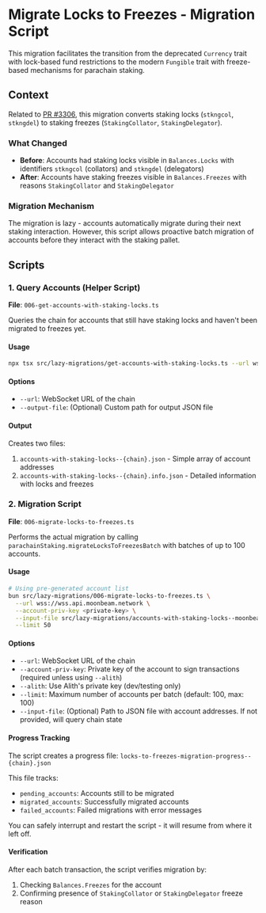 # Migrate Locks to Freezes - Migration Script

This migration facilitates the transition from the deprecated `Currency` trait with lock-based fund restrictions to the modern `Fungible` trait with freeze-based mechanisms for parachain staking.

## Context

Related to [PR #3306](https://github.com/moonbeam-foundation/moonbeam/pull/3306), this migration converts staking locks (`stkngcol`, `stkngdel`) to staking freezes (`StakingCollator`, `StakingDelegator`).

### What Changed

- **Before**: Accounts had staking locks visible in `Balances.Locks` with identifiers `stkngcol` (collators) and `stkngdel` (delegators)
- **After**: Accounts have staking freezes visible in `Balances.Freezes` with reasons `StakingCollator` and `StakingDelegator`

### Migration Mechanism

The migration is lazy - accounts automatically migrate during their next staking interaction. However, this script allows proactive batch migration of accounts before they interact with the staking pallet.

## Scripts

### 1. Query Accounts (Helper Script)

**File**: `006-get-accounts-with-staking-locks.ts`

Queries the chain for accounts that still have staking locks and haven't been migrated to freezes yet.

#### Usage

```bash
npx tsx src/lazy-migrations/get-accounts-with-staking-locks.ts --url wss://wss.api.moonbeam.network
```

#### Options

- `--url`: WebSocket URL of the chain
- `--output-file`: (Optional) Custom path for output JSON file

#### Output

Creates two files:

1. `accounts-with-staking-locks--{chain}.json` - Simple array of account addresses
2. `accounts-with-staking-locks--{chain}.info.json` - Detailed information with locks and freezes

### 2. Migration Script

**File**: `006-migrate-locks-to-freezes.ts`

Performs the actual migration by calling `parachainStaking.migrateLocksToFreezesBatch` with batches of up to 100 accounts.

#### Usage

```bash
# Using pre-generated account list
bun src/lazy-migrations/006-migrate-locks-to-freezes.ts \
  --url wss://wss.api.moonbeam.network \
  --account-priv-key <private-key> \
  --input-file src/lazy-migrations/accounts-with-staking-locks--moonbeam.json \
  --limit 50
```

#### Options

- `--url`: WebSocket URL of the chain
- `--account-priv-key`: Private key of the account to sign transactions (required unless using `--alith`)
- `--alith`: Use Alith's private key (dev/testing only)
- `--limit`: Maximum number of accounts per batch (default: 100, max: 100)
- `--input-file`: (Optional) Path to JSON file with account addresses. If not provided, will query chain state

#### Progress Tracking

The script creates a progress file: `locks-to-freezes-migration-progress--{chain}.json`

This file tracks:

- `pending_accounts`: Accounts still to be migrated
- `migrated_accounts`: Successfully migrated accounts
- `failed_accounts`: Failed migrations with error messages

You can safely interrupt and restart the script - it will resume from where it left off.

#### Verification

After each batch transaction, the script verifies migration by:

1. Checking `Balances.Freezes` for the account
2. Confirming presence of `StakingCollator` or `StakingDelegator` freeze reason
